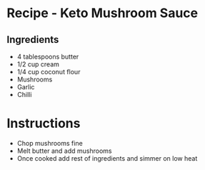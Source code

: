 # Recipe - Keto Mushroom Sauce

## Ingredients

- 4 tablespoons butter
- 1/2 cup cream
- 1/4 cup coconut flour
- Mushrooms
- Garlic
- Chilli

# Instructions

- Chop mushrooms fine
- Melt butter and add mushrooms 
- Once cooked add rest of ingredients and simmer on low heat